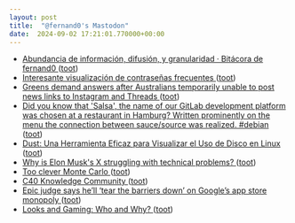```yaml
---
layout: post
title:  "@fernand0's Mastodon"
date:  2024-09-02 17:21:01.770000+00:00
---
```

*  [Abundancia de información, difusión, y granularidad · Bitácora de fernand0 ](http://blog.elmundoesimperfecto.com/2024/09/02/abundancia-o-escasez-internet) ([toot](https://mastodon.social/@fernand0/113069107561448384))
*  [Interesante visualización de contraseñas frecuentes ](http://fernand0.github.io//500-claves-mas-habituales) ([toot](https://mastodon.social/@fernand0/113069081962515326))
*  [Greens demand answers after Australians temporarily unable to post news links to Instagram and Threads ](https://www.theguardian.com/technology/article/2024/aug/12/australians-temporarily-barred-from-posting-news-links-to-instagram-and-thread) ([toot](https://mastodon.social/@fernand0/113068739247243968))
*  [Did you know that 'Salsa', the name of our GitLab development platform was chosen at a restaurant in Hamburg? Written prominently on the menu the connection between sauce/source was realized. #debian ](https://micronews.debian.org/2024/1723591008.htm) ([toot](https://mastodon.social/@fernand0/113068372033881565))
*  [Dust: Una Herramienta Eficaz para Visualizar el Uso de Disco en Linux ](https://nksistemas.com/dust-una-herramienta-eficaz-para-visualizar-el-uso-de-disco-en-linux) ([toot](https://mastodon.social/@fernand0/113068124433619197))
*  [Why is Elon Musk's X struggling with technical problems? ](https://www.bbc.com/news/articles/cy0np2y5197) ([toot](https://mastodon.social/@fernand0/113067857454260442))
*  [Too clever Monte Carlo ](https://www.johndcook.com/blog/2024/08/04/too-clever-monte-carlo) ([toot](https://mastodon.social/@fernand0/113067647159009200))
*  [C40 Knowledge Community ](https://www.c40knowledgehub.org/s/article/How-road-pricing-is-transforming-London-and-what-your-city-can-learn?language=en_U) ([toot](https://mastodon.social/@fernand0/113067477527109217))
*  [Epic judge says he’ll ‘tear the barriers down’ on Google’s app store monopoly ](https://www.theverge.com/2024/8/14/24220491/epic-google-android-app-store-monopoly-remedies-hearin) ([toot](https://mastodon.social/@fernand0/113067295592322987))
*  [Looks and Gaming: Who and Why? ](https://www.nber.org/papers/w3280) ([toot](https://mastodon.social/@fernand0/113066990802095770))
